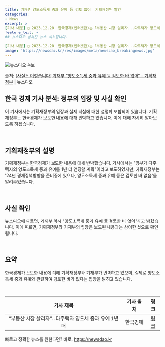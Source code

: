 ```yaml
---
title: 기재부 양도소득세 중과 유예 등 검토 없어  기획재정부 발언
categories:
- News
excerpt: >
[기사 내용] □ 2023.12.20. 한국경제(인터넷판)는「부동산 시장 살리자...다주택자 양도세 중과 유…
feature_text: >
## 뉴스다오 실시간 뉴스 속보입니다.

[기사 내용] □ 2023.12.20. 한국경제(인터넷판)는「부동산 시장 살리자...다주택자 양도세 중과 유…
image: 'https://newsdao.kr/res/images/meta/newsdao_breakingnews.jpg'
---
```


![뉴스다오 속보](https://newsdao.kr/res/images/meta/newsdao_breakingnews.jpg)

<p>출처: <a href="https://newsdao.kr/2859" rel="dofollow">[사실은 이렇습니다] 기재부 “양도소득세 중과 유예 등 검토한 바 없어” - 기획재정부</a> | 뉴스다오</p>

<h2 data-ke-size="size26">한국 경제 기사 분석: 정부의 입장 및 사실 확인</h2>
이 기사에서는 기획재정부의 입장과 실제 사실에 대한 설명이 포함되어 있습니다. 기획재정부는 한국경제가 보도한 내용에 대해 반박하고 있습니다. 이에 대해 자세히 알아보도록 하겠습니다.

<p data-ke-size="size16">&nbsp;</p>

<h2 data-ke-size="size24">기획재정부의 설명</h2>
기획재정부는 한국경제가 보도한 내용에 대해 반박했습니다. 기사에서는 "정부가 다주택자의 양도소득세 중과 유예를 1년 더 연장할 계획"이라고 보도하였지만, 기획재정부는 '24년 경제정책방향을 준비중에 있으나, 양도소득세 중과 유예 등은 검토한 바 없음'을 알려주었습니다.

<p data-ke-size="size16">&nbsp;</p>

<h2 data-ke-size="size24">사실 확인</h2>
뉴스다오에 따르면, 기재부 역시 "양도소득세 중과 유예 등 검토한 바 없어"라고 밝혔습니다. 이에 따르면, 기획재정부와 기재부의 입장은 보도된 내용과는 상이한 것으로 확인됩니다.

<p data-ke-size="size16">&nbsp;</p>

<h2 data-ke-size="size24">요약</h2>
한국경제가 보도한 내용에 대해 기획재정부와 기재부가 반박하고 있으며, 실제로 양도소득세 중과 유예와 관련하여 검토한 바가 없다는 입장을 밝히고 있습니다.

<p data-ke-size="size16">&nbsp;</p>

<table>
<thead>
<tr>
<th style="text-align: center;">기사 제목</th>
<th style="text-align: center;">기사 출처</th>
<th style="text-align: center;">링크</th>
</tr>
</thead>
<tbody>
<tr>
<td style="text-align: center;">“부동산 시장 살리자”...다주택자 양도세 중과 유예 1년 더</td>
<td style="text-align: center;">한국경제</td>
<td style="text-align: center;"><a href="https://newsdao.kr/2859" target="_blank" rel="noopener">링크</a></td>
</tr>
</tbody>
</table>
 

빠르고 정확한 뉴스를 원한다면? 바로, <a href="https://newsdao.kr" rel="dofollow">https://newsdao.kr</a>


    
